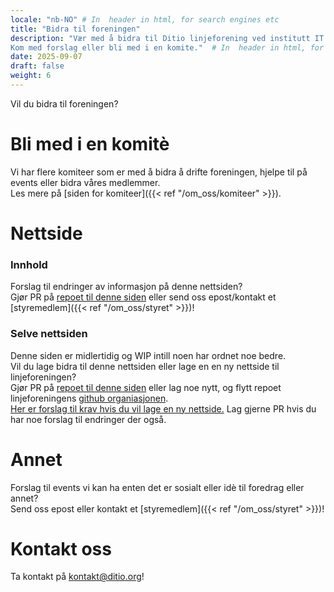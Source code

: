 ```yaml
---
locale: "nb-NO" # In  header in html, for search engines etc
title: "Bidra til foreningen"
description: "Vær med å bidra til Ditio linjeforening ved institutt IT på OsloMet. 
Kom med forslag eller bli med i en komite."  # In  header in html, for search engines etc.
date: 2025-09-07
draft: false
weight: 6
---
```


Vil du bidra til foreningen?

<!--more-->

# Bli med i en komitè
Vi har flere komiteer som er med å bidra å drifte foreningen, hjelpe til på events eller bidra våres medlemmer.\
Les mere på [siden for komiteer]({{< ref "/om_oss/komiteer" >}}).

# Nettside

### Innhold
Forslag til endringer av informasjon på denne nettsiden?\
Gjør PR på [repoet til denne siden](https://github.com/Ditio-Linjeforeningen/d.it-io-nettside-hugo) eller send oss epost/kontakt et [styremedlem]({{< ref "/om_oss/styret" >}})!

### Selve nettsiden
Denne siden er midlertidig og WIP intill noen har ordnet noe bedre.\
Vil du lage bidra til denne nettsiden eller lage en en ny nettside til linjeforeningen?\
Gjør PR på [repoet til denne siden](https://github.com/Ditio-Linjeforeningen/ditio-nettside-hugo) 
eller lag noe nytt, og flytt repoet linjeforeningens [github organiasjonen](https://github.com/Ditio-Linjeforeningen).\
[Her er forslag til krav hvis du vil lage en ny nettside.](https://github.com/Ditio-Linjeforeningen/forslag-til-ny-nettside-krav)
Lag gjerne PR hvis du har noe forslag til endringer der også.

# Annet

Forslag til events vi kan ha enten det er sosialt eller idè til foredrag eller annet?\
Send oss epost eller kontakt et [styremedlem]({{< ref "/om_oss/styret" >}})!

# Kontakt oss

Ta kontakt på [kontakt@ditio.org](mailto:kontakt@ditio.org)!
